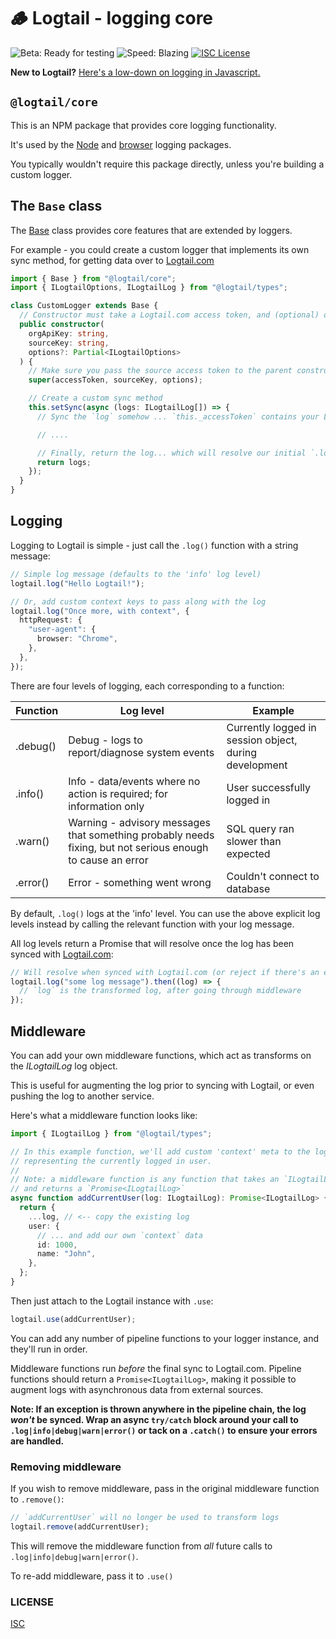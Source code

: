 # 🪵 Logtail - logging core

![Beta: Ready for testing](https://img.shields.io/badge/early_release-beta-green.svg)
![Speed: Blazing](https://img.shields.io/badge/speed-blazing%20%F0%9F%94%A5-brightgreen.svg)
[![ISC License](https://img.shields.io/badge/license-ISC-ff69b4.svg)](LICENSE.md)

**New to Logtail?** [Here's a low-down on logging in Javascript.](https://github.com/logtail/logtail-js)

## `@logtail/core`

This is an NPM package that provides core logging functionality.

It's used by the [Node](https://github.com/logtail/logtail-js/tree/master/packages/node) and [browser](https://github.com/logtail/logtail-js/tree/master/packages/browser) logging packages.

You typically wouldn't require this package directly, unless you're building a custom logger.

## The `Base` class

The [Base](src/base.ts) class provides core features that are extended by loggers.

For example - you could create a custom logger that implements its own sync method, for getting data over to [Logtail.com](https://logtail.com)

```typescript
import { Base } from "@logtail/core";
import { ILogtailOptions, ILogtailLog } from "@logtail/types";

class CustomLogger extends Base {
  // Constructor must take a Logtail.com access token, and (optional) options
  public constructor(
    orgApiKey: string,
    sourceKey: string,
    options?: Partial<ILogtailOptions>
  ) {
    // Make sure you pass the source access token to the parent constructor!
    super(accessToken, sourceKey, options);

    // Create a custom sync method
    this.setSync(async (logs: ILogtailLog[]) => {
      // Sync the `log` somehow ... `this._accessToken` contains your Logtail source access token

      // ....

      // Finally, return the log... which will resolve our initial `.log()` call
      return logs;
    });
  }
}
```

## Logging

Logging to Logtail is simple - just call the `.log()` function with a string message:

```typescript
// Simple log message (defaults to the 'info' log level)
logtail.log("Hello Logtail!");

// Or, add custom context keys to pass along with the log
logtail.log("Once more, with context", {
  httpRequest: {
    "user-agent": {
      browser: "Chrome",
    },
  },
});
```

There are four levels of logging, each corresponding to a function:

| Function | Log level                                                                                                  | Example                                                |
| -------- | ---------------------------------------------------------------------------------------------------------- | ------------------------------------------------------ |
| .debug() | Debug - logs to report/diagnose system events                                                              | Currently logged in session object, during development |
| .info()  | Info - data/events where no action is required; for information only                                       | User successfully logged in                            |
| .warn()  | Warning - advisory messages that something probably needs fixing, but not serious enough to cause an error | SQL query ran slower than expected                     |
| .error() | Error - something went wrong                                                                               | Couldn't connect to database                           |

By default, `.log()` logs at the 'info' level. You can use the above explicit log levels instead by calling the relevant function with your log message.

All log levels return a Promise that will resolve once the log has been synced with [Logtail.com](https://logtail.com):

```typescript
// Will resolve when synced with Logtail.com (or reject if there's an error)
logtail.log("some log message").then((log) => {
  // `log` is the transformed log, after going through middleware
});
```

## Middleware

You can add your own middleware functions, which act as transforms on the _ILogtailLog_ log object.

This is useful for augmenting the log prior to syncing with Logtail, or even pushing the log to another service.

Here's what a middleware function looks like:

```typescript
import { ILogtailLog } from "@logtail/types";

// In this example function, we'll add custom 'context' meta to the log
// representing the currently logged in user.
//
// Note: a middleware function is any function that takes an `ILogtailLog`
// and returns a `Promise<ILogtailLog>`
async function addCurrentUser(log: ILogtailLog): Promise<ILogtailLog> {
  return {
    ...log, // <-- copy the existing log
    user: {
      // ... and add our own `context` data
      id: 1000,
      name: "John",
    },
  };
}
```

Then just attach to the Logtail instance with `.use`:

```typescript
logtail.use(addCurrentUser);
```

You can add any number of pipeline functions to your logger instance, and they'll run in order.

Middleware functions run _before_ the final sync to Logtail.com. Pipeline functions should return a `Promise<ILogtailLog>`, making it possible to augment logs with asynchronous data from external sources.

**Note: If an exception is thrown anywhere in the pipeline chain, the log _won't_ be synced. Wrap an async `try/catch` block around your call to `.log|info|debug|warn|error()` or tack on a `.catch()` to ensure your errors are handled.**

### Removing middleware

If you wish to remove middleware, pass in the original middleware function to `.remove()`:

```typescript
// `addCurrentUser` will no longer be used to transform logs
logtail.remove(addCurrentUser);
```

This will remove the middleware function from _all_ future calls to `.log|info|debug|warn|error()`.

To re-add middleware, pass it to `.use()`

### LICENSE

[ISC](LICENSE.md)
